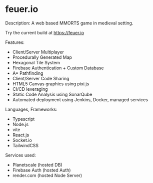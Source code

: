 # feuer.io

Description: A web based MMORTS game in medieval setting.

Try the current build at https://feuer.io

Features:
- Client/Server Multiplayer
- Procedurally Generated Map
- Hexagonal Tile System
- Firebase Authentication + Custom Database
- A\* Pathfinding
- Client/Server Code Sharing
- HTML5 Canvas graphics using pixi.js
- CI/CD leveraging
- Static Code Analysis using SonarQube
- Automated deployment using Jenkins, Docker, managed services

Languages, Frameworks:
- Typescript
- Node.js
- vite
- React.js
- Socket.io
- TailwindCSS

Services used:
- Planetscale (hosted DB)
- Firebase Auth (hosted Auth)
- render.com (hosted Node Server)
